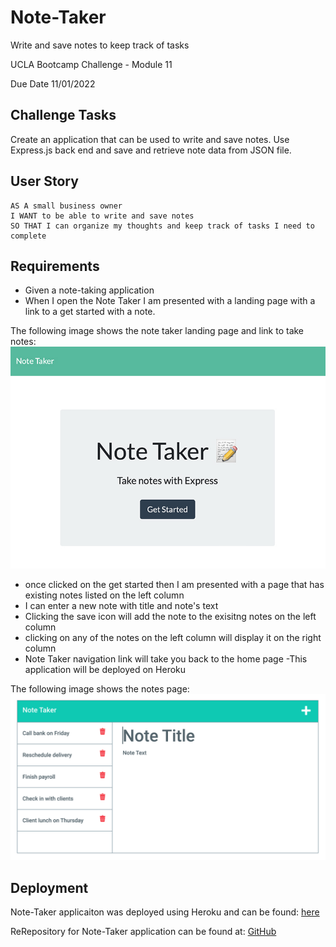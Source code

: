 # Note-Taker
Write and save notes to keep track of tasks

UCLA Bootcamp Challenge  - Module 11

Due Date 11/01/2022

## Challenge Tasks

Create an application that can be used to write and save notes. Use Express.js back end and save and retrieve note data from JSON file.

## User Story

```
AS A small business owner
I WANT to be able to write and save notes
SO THAT I can organize my thoughts and keep track of tasks I need to complete
```

## Requirements
- Given a note-taking application
- When I open the Note Taker I am presented with a landing page with a link to a get started with a note.

The following image shows the note taker landing page and link to take notes:
![landing page with take note link](./Assets/Note-Taker-homepage.jpg)

- once clicked on the get started then I am presented with a page that has existing notes listed on the left column
- I can enter a new note with title and note's text
- Clicking the save icon will add the note to the exisitng notes on the left column
- clicking on any of the notes on the left column will display it on the right column
- Note Taker navigation link will take you back to the home page
-This application will be deployed on Heroku

The following image shows the notes page:
![list of notes](./Assets/11-express-homework-demo-01.png)

## Deployment

Note-Taker applicaiton was deployed using Heroku and can be found: [here](https://serene-retreat-00987.herokuapp.com/)

ReRepository for Note-Taker application can be found at: [GitHub](https://github.com/Me-ross/team-profile/Note-Taker)
